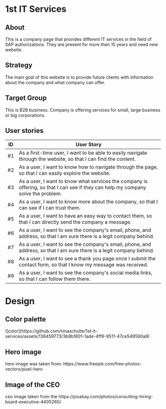 <h1>1st IT Services</h1>

<h2>About</h2>
This is a company page that provides different IT services in the field of SAP authorizations. They are present for more then 15 years and need new website.

<h2>Strategy</h2>
The main goal of this website is to provide future clients with information about the company and what company can offer. 

<h2>Target Group</h2>
This is B2B business. Company is offering services for small, large business or big corporations. 

<h2>User stories</h2>
<table>
  <thead>
    <tr>
      <th>ID</th>
      <th>User Story</th>
    </tr>
  </thead>
  <tbody>
    <tr>
      <td>#1</td>
      <td>As a first-time user, I want to be able to easily navigate through the website, so that I can find the content.</td>
    </tr>
    <tr>
      <td>#2</td>
      <td>As a user, I want to know how to navigate through the page, so that I can easily explore the website.</td>
    </tr>
    <tr>
      <td>#3</td>
      <td>As a user, I want to know what services the company is offering, so that I can see if they can help my company solve the problem.</td>
    </tr>
    <tr>
      <td>#4</td>
      <td>As a user, I want to know more about the company, so that I can see if I can trust them.</td>
    </tr>
    <tr>
      <td>#5</td>
      <td>As a user, I want to have an easy way to contact them, so that I can directly send the company a message.</td>
    </tr>
    <tr>
      <td>#6</td>
      <td>As a user, I want to see the company's email, phone, and address, so that I am sure there is a legit company behind.</td>
    </tr>
    <tr>
      <td>#7</td>
      <td>As a user, I want to see the company's email, phone, and address, so that I am sure there is a legit company behind.</td>
    </tr>
    <tr>
      <td>#8</td>
      <td>As a user, I want to see a thank you page once I submit the contact form, so that I know my message was received.</td>
    </tr>
    <tr>
      <td>#9</td>
      <td>As a user, I want to see the company's social media links, so that I can follow them there.</td>
    </tr>
  </tbody>
</table>

<h1>Design</h1>

<h2>Color palette</h2>
![color](https://github.com/ninaschulte/1st-it-services/assets/136459773/3b9b1601-1ade-4ff9-9511-47ce549590a9)

<h2>Hero image</h2>
hero image was taken from: https://www.freepik.com/free-photos-vectors/pixel-hero

<h2>Image of the CEO</h2>
ceo image taken from the https://pixabay.com/photos/consulting-hiring-board-executive-4405260/


